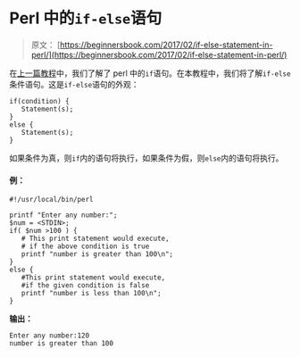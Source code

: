# Perl 中的`if-else`语句

> 原文： [https://beginnersbook.com/2017/02/if-else-statement-in-perl/](https://beginnersbook.com/2017/02/if-else-statement-in-perl/)

在[上一篇教程](https://beginnersbook.com/2017/02/if-statement-in-perl/)中，我们了解了 perl 中的`if`语句。在本教程中，我们将了解`if-else`条件语句。这是`if-else`语句的外观：

```
if(condition) {
   Statement(s);
}
else {
   Statement(s);
}
```

如果条件为真，则`if`内的语句将执行，如果条件为假，则`else`内的语句将执行。

#### 例：

```
#!/usr/local/bin/perl

printf "Enter any number:";
$num = <STDIN>;
if( $num >100 ) {
   # This print statement would execute,
   # if the above condition is true
   printf "number is greater than 100\n";
}
else {
   #This print statement would execute,
   #if the given condition is false
   printf "number is less than 100\n";
}
```

**输出：**

```
Enter any number:120
number is greater than 100
```